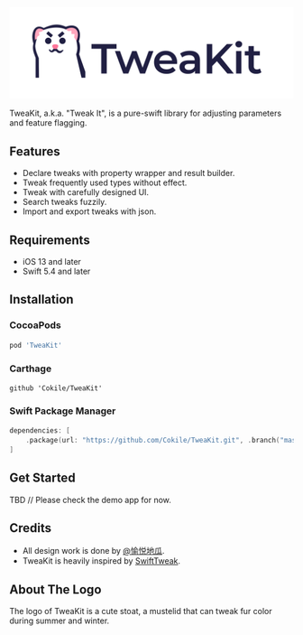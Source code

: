 <p align="center">
<img src="Images/logo.png" alt="TweaKit" title="TweaKit" width="1200"/>
</p>

TweaKit, a.k.a. "Tweak It", is a pure-swift library for adjusting parameters and feature flagging.

## Features

- Declare tweaks with property wrapper and result builder.
- Tweak frequently used types without effect.
- Tweak with carefully designed UI.
- Search tweaks fuzzily.
- Import and export tweaks with json.

## Requirements

- iOS 13 and later
- Swift 5.4 and later

## Installation

### CocoaPods

```ruby
pod 'TweaKit'
```

### Carthage

```ogdl
github 'Cokile/TweaKit'
```

### Swift Package Manager

```swift
dependencies: [
    .package(url: "https://github.com/Cokile/TweaKit.git", .branch("master"))
]
```

## Get Started

TBD // Please check the demo app for now.

## Credits

- All design work is done by [@愉悦地瓜](https://twitter.com/gggeeeeggge).
- TweaKit is heavily inspired by [SwiftTweak](https://github.com/Khan/SwiftTweaks).

## About The Logo

The logo of TweaKit is a cute stoat, a mustelid that can tweak fur color during summer and winter.
